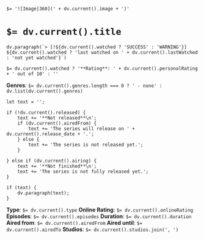 `$= '![Image|360](' + dv.current().image + ')'`

# `$= dv.current().title`

```dataviewjs
dv.paragraph(`> [!${dv.current().watched ? 'SUCCESS' : 'WARNING'}] ${dv.current().watched ? 'last watched on ' + dv.current().lastWatched : 'not yet watched'}`)
```

`$= dv.current().watched ? '**Rating**: ' + dv.current().personalRating + ' out of 10' : ''`

**Genres**:
`$= dv.current().genres.length === 0 ? ' - none' : dv.list(dv.current().genres)`

```dataviewjs
let text = '';

if (!dv.current().released) {
	text += '**Not released**\n';
	if (dv.current().airedFrom) {
		text += 'The series will release on ' + dv.current().release_date + '.';
	} else {
		text += 'The series is not released yet.';
	}
	
} else if (dv.current().airing) {
	text += '**Not finished**\n';
	text += 'The series is not fully released yet.';
}

if (text) {
	dv.paragraph(text);
}
```

**Type**: `$= dv.current().type`
**Online Rating**: `$= dv.current().onlineRating`
**Episodes**: `$= dv.current().episodes`
**Duration**:  `$= dv.current().duration`
**Aired from**: `$= dv.current().airedFrom`
**Aired until**: `$= dv.current().airedTo`
**Studios**: `$= dv.current().studios.join(', ')`